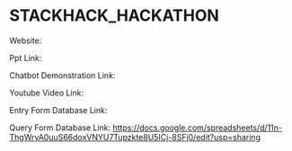 # STACKHACK_HACKATHON
Website: 

Ppt Link:

Chatbot Demonstration Link:

Youtube Video Link:

Entry Form Database Link:

Query Form Database Link: https://docs.google.com/spreadsheets/d/11n-ThgWryA0uuS66doxVNYU7Tupzkte8U5ICj-8SFj0/edit?usp=sharing

